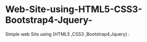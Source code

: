 # Web-Site-using-HTML5-CSS3-Bootstrap4-Jquery-
Simple web Site using (HTML5 ,CSS3 ,Bootstrap4,Jquery) :
